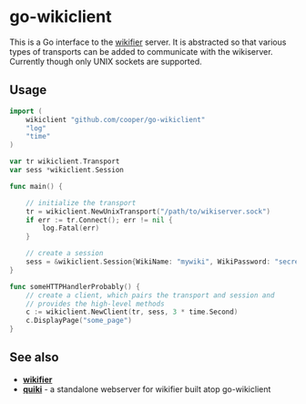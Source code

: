 # go-wikiclient

This is a Go interface to the [wikifier](https://github.com/cooper/wikifier)
server. It is abstracted so that various types of transports can be added to
communicate with the wikiserver. Currently though only UNIX sockets are
supported.

## Usage

```go
import (
    wikiclient "github.com/cooper/go-wikiclient"
    "log"
    "time"
)

var tr wikiclient.Transport
var sess *wikiclient.Session

func main() {

    // initialize the transport
    tr = wikiclient.NewUnixTransport("/path/to/wikiserver.sock")
    if err := tr.Connect(); err != nil {
        log.Fatal(err)
    }

    // create a session
    sess = &wikiclient.Session{WikiName: "mywiki", WikiPassword: "secret"}
}

func someHTTPHandlerProbably() {
    // create a client, which pairs the transport and session and
    // provides the high-level methods
    c := wikiclient.NewClient(tr, sess, 3 * time.Second)
    c.DisplayPage("some_page")
}
```

## See also

* [__wikifier__](https://github.com/cooper/wikifier)
* [__quiki__](https://github.com/cooper/quiki) - a standalone webserver for
  wikifier built atop go-wikiclient
